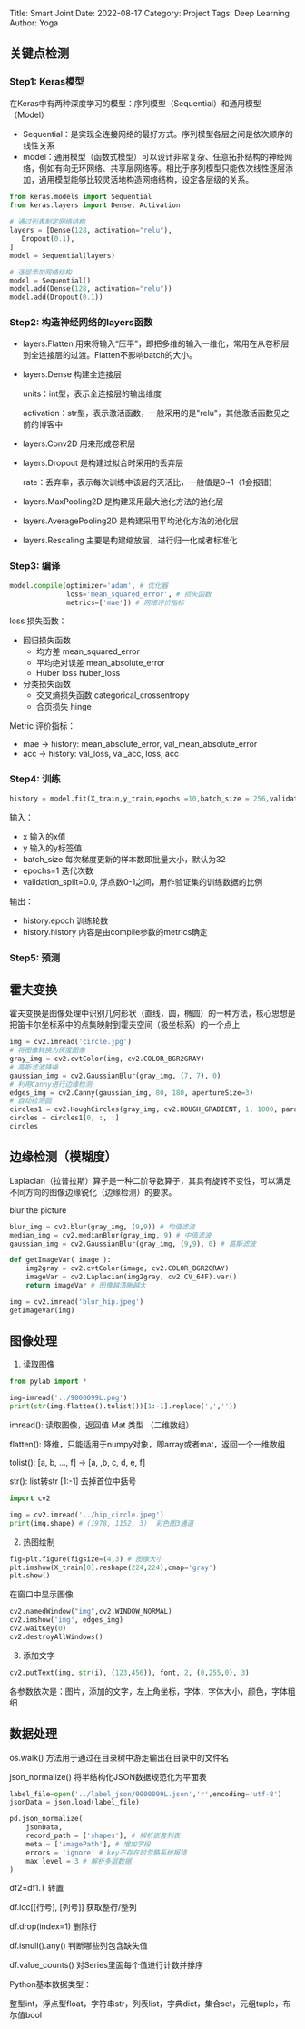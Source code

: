 Title: Smart Joint
Date: 2022-08-17
Category: Project
Tags: Deep Learning
Author: Yoga

## 关键点检测

### Step1: Keras模型

在Keras中有两种深度学习的模型：序列模型（Sequential）和通用模型（Model）

* Sequential：是实现全连接网络的最好方式。序列模型各层之间是依次顺序的线性关系
* model：通用模型（函数式模型）可以设计非常复杂、任意拓扑结构的神经网络，例如有向无环网络、共享层网络等。相比于序列模型只能依次线性逐层添加，通用模型能够比较灵活地构造网络结构，设定各层级的关系。

```python
from keras.models import Sequential
from keras.layers import Dense, Activation
 
# 通过列表制定网络结构
layers = [Dense(128, activation="relu"),
   Dropout(0.1),
]
model = Sequential(layers)

# 逐层添加网络结构
model = Sequential()
model.add(Dense(128, activation="relu"))
model.add(Dropout(0.1))
```

### Step2: 构造神经网络的layers函数

* layers.Flatten 用来将输入“压平”，即把多维的输入一维化，常用在从卷积层到全连接层的过渡。Flatten不影响batch的大小。
* layers.Dense 构建全连接层

  units：int型，表示全连接层的输出维度

  activation：str型，表示激活函数，一般采用的是"relu"，其他激活函数见之前的博客中

* layers.Conv2D 用来形成卷积层
* layers.Dropout 是构建过拟合时采用的丢弃层

  rate：丢弃率，表示每次训练中该层的灭活比，一般值是0~1（1会报错）

* layers.MaxPooling2D 是构建采用最大池化方法的池化层
* layers.AveragePooling2D 是构建采用平均池化方法的池化层
* layers.Rescaling 主要是构建缩放层，进行归一化或者标准化

### Step3: 编译

```python
model.compile(optimizer='adam', # 优化器
              loss='mean_squared_error', # 损失函数
              metrics=['mae']) # 网络评价指标

```

loss 损失函数：

* 回归损失函数
  * 均方差 mean_squared_error
  * 平均绝对误差 mean_absolute_error
  * Huber loss huber_loss
* 分类损失函数
  * 交叉熵损失函数 categorical_crossentropy
  * 合页损失 hinge

Metric 评价指标：
* mae -> history: mean_absolute_error, val_mean_absolute_error
* acc -> history: val_loss, val_acc, loss, acc

### Step4: 训练

```python
history = model.fit(X_train,y_train,epochs =10,batch_size = 256,validation_split = 0.2)
```
输入：
* x 输入的x值
* y 输入的y标签值
* batch_size 每次梯度更新的样本数即批量大小，默认为32
* epochs=1 迭代次数
* validation_split=0.0, 浮点数0-1之间，用作验证集的训练数据的比例

输出：

* history.epoch 训练轮数
* history.history 内容是由compile参数的metrics确定

### Step5: 预测

## 霍夫变换

霍夫变换是图像处理中识别几何形状（直线，圆，椭圆）的一种方法，核心思想是把笛卡尔坐标系中的点集映射到霍夫空间（极坐标系）的一个点上

```python
img = cv2.imread('circle.jpg')
# 将图像转换为灰度图像
gray_img = cv2.cvtColor(img, cv2.COLOR_BGR2GRAY)
# 高斯滤波降噪
gaussian_img = cv2.GaussianBlur(gray_img, (7, 7), 0)
# 利用Canny进行边缘检测
edges_img = cv2.Canny(gaussian_img, 80, 180, apertureSize=3)
# 自动检测圆
circles1 = cv2.HoughCircles(gray_img, cv2.HOUGH_GRADIENT, 1, 1000, param1=100, param2=20, minRadius=5, maxRadius=95)
circles = circles1[0, :, :]
circles
```

## 边缘检测（模糊度）

Laplacian（拉普拉斯）算子是一种二阶导数算子，其具有旋转不变性，可以满足不同方向的图像边缘锐化（边缘检测）的要求。

blur the picture
```python
blur_img = cv2.blur(gray_img, (9,9)) # 均值滤波
median_img = cv2.medianBlur(gray_img, 9) # 中值滤波
gaussian_img = cv2.GaussianBlur(gray_img, (9,9), 0) # 高斯滤波
```

```python
def getImageVar( image ):
    img2gray = cv2.cvtColor(image, cv2.COLOR_BGR2GRAY)
    imageVar = cv2.Laplacian(img2gray, cv2.CV_64F).var()
    return imageVar # 图像越清晰越大

img = cv2.imread('blur_hip.jpeg')
getImageVar(img)
```


## 图像处理

1. 读取图像

```python
from pylab import *

img=imread('../9000099L.png')
print(str(img.flatten().tolist())[1:-1].replace(',',''))
```
imread(): 读取图像，返回值 Mat 类型 （二维数组）

flatten(): 降维，只能适用于numpy对象，即array或者mat，返回一个一维数组

tolist(): [a, b, ..., f] -> [a, ,b, c, d, e, f]

str(): list转str [1:-1] 去掉首位中括号

```python
import cv2

img = cv2.imread('../hip_circle.jpeg')
print(img.shape) # (1978, 1152, 3)  彩色图3通道
```

2. 热图绘制
```python
fig=plt.figure(figsize=(4,3) # 图像大小
plt.imshow(X_train[0].reshape(224,224),cmap='gray')
plt.show()
```

在窗口中显示图像

```python
cv2.namedWindow("img",cv2.WINDOW_NORMAL)
cv2.imshow('img', edges_img)
cv2.waitKey(0)
cv2.destroyAllWindows()
```

3. 添加文字

```python
cv2.putText(img, str(i), (123,456)), font, 2, (0,255,0), 3)
```
各参数依次是：图片，添加的文字，左上角坐标，字体，字体大小，颜色，字体粗细

## 数据处理

os.walk() 方法用于通过在目录树中游走输出在目录中的文件名


json_normalize() 将半结构化JSON数据规范化为平面表
```python
label_file=open('../label_json/9000099L.json','r',encoding='utf-8')
jsonData = json.load(label_file)

pd.json_normalize(
    jsonData,
    record_path = ['shapes'], # 解析嵌套列表
    meta = ['imagePath'], # 增加字段
    errors = 'ignore' # key不存在时忽略系统报错
    max_level = 3 # 解析多层数据
)
```

df2=df1.T 转置

df.loc[[行号], [列号]] 获取整行/整列

df.drop(index=1) 删除行

df.isnull().any() 判断哪些列包含缺失值

df.value_counts() 对Series里面每个值进行计数并排序

Python基本数据类型：

整型int，浮点型float，字符串str，列表list，字典dict，集合set，元组tuple，布尔值bool



